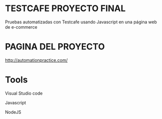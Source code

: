 # TESTCAFE PROYECTO FINAL
Pruebas automatizadas con Testcafe usando Javascript en una página web de e-commerce

# PAGINA DEL PROYECTO
http://automationpractice.com/

# Tools
Visual Studio code

Javascript

NodeJS
